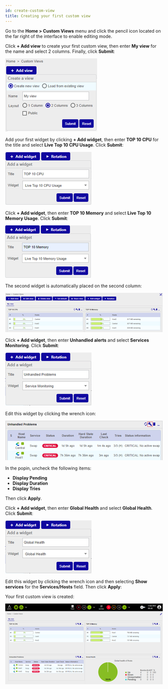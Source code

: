 ```yaml
---
id: create-custom-view
title: Creating your first custom view
---
```


Go to the **Home > Custom Views** menu and click the pencil icon located on the far right of the interface to enable
editing mode.

Click **+ Add view** to create your first custom view, then enter **My view** for the name and select 2 columns.
Finally, click **Submit**:

![image](../assets/getting-started/cv_1.png)

Add your first widget by clicking **+ Add widget**, then enter **TOP 10 CPU** for the title and select
**Live Top 10 CPU Usage**. Click **Submit**:

![image](../assets/getting-started/cv_2.png)

Click **+ Add widget**, then enter **TOP 10 Memory** and select **Live Top 10 Memory Usage**. Click **Submit**:

![image](../assets/getting-started/cv_3.png)

The second widget is automatically placed on the second column:

![image](../assets/getting-started/cv_4.png)

Click **+ Add widget**, then enter **Unhandled alerts** and select **Services Monitoring**. Click **Submit**:

![image](../assets/getting-started/cv_5.png)

Edit this widget by clicking the wrench icon:

![image](../assets/getting-started/cv_6.png)

In the popin, uncheck the following items:

* **Display Pending**
* **Display Duration**
* **Display Tries**

Then click **Apply**.

Click **+ Add widget**, then enter **Global Health** and select **Global Health**. Click **Submit**:

![image](../assets/getting-started/cv_7.png)

Edit this widget by clicking the wrench icon and then selecting **Show services** for the **Services/Hosts** field. Then click **Apply**:

Your first custom view is created:

![image](../assets/getting-started/cv_8.png)
